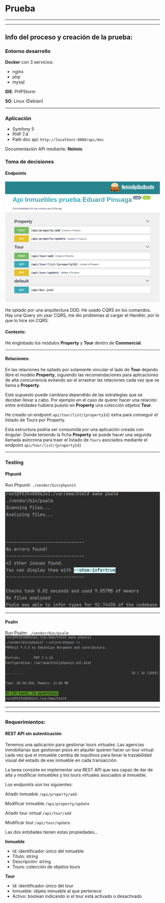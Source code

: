 # Prueba

---

---
## Info del proceso y creación de la prueba:

### Entorno desarrollo

**Docker** con 3 servicios:
- nginx
- php
- mysql

**IDE**: PHPStorm

**SO**: Linux (Debian)

---

### Aplicación

- Symfony 5
- PHP 7.4
- Path doc api: `http://localhost:8080/api/doc`

Documentación API mediante: **Nelmio**

### Toma de decisiones

#### Endpoints

![Tests in Green](./docs/nelmio.png)

He optado por una arquitectura DDD. He usado CQRS en los comandos. Hay una Query sin usar CQRS, me dio problemas al cargar el Handler, por lo que lo hice sin CQRS.

#### Contexto:

He englobado los módulos **Property** y **Tour** dentro de  **Commercial**.

---
#### Relaciones:

En las relaciones he optado por solamente vincular el lado de **Tour** dejando libre el modelo **Property**,
siguiendo las recomendaciones para aplicaciones de alta concurrencia evitando así el arrastrar las relaciones cada vez
que se llama a **Property**.

Este supuesto puede cambiara dependido de las estrategias que se decidan llevar a cabo. Por ejemplo en el caso de querer hacer
una relación entre entidades hubiera puesto en **Property** una colección objetos **Tour**.

He creado un endpoint  `api/tour/list/{propertyId}` extra para conseguir el listado de Tours por Property.

Esta estructura  podría  ser consumida por una aplicación creada con Angular: Donde teniendo
la ficha **Property** se puede hacer una segunda llamada asíncrona
para traer el listado de `Tours` asociados mediante el endpoint `api/tour/list/{propertyId}`

---

### Testing

#### Phpunit
Run Phpunit: `./vendor/bin/phpunit`

![Tests in Green](./docs/psalm.png)

---

#### Psalm
Run Psalm: `./vendor/bin/psalm`
![Tests in Green](./docs/tests_phpunit.png)



--- 
---

### Requerimientos:

#### REST API sin autenticación
Tenemos una aplicación para gestionar tours virtuales. Las agencias inmobiliarias que
gestionan pisos en alquiler quieren hacer un tour virtual cada vez que el inmueble cambia de
inquilinos para llevar la trazabilidad visual del estado de ese inmueble en cada transacción.

La tarea consiste en implementar una REST API que sea capaz de dar de alta y modificar
inmuebles y los tours virtuales asociados al inmueble.

Los endpoints son los siguientes:


Añadir inmueble  `/api/property/add`

Modificar inmueble  `/api/property/update`

Añadir tour virtual  `/api/tour/add`

Modificar tour  `/api/tour/update`


Las dos entidades tienen estas propiedades...

**Inmueble**

- Id: identificador único del inmueble
- Título: string
- Descripción: string
- Tours: colección de objetos tours

**Tour**

- Id: identificador único del tour
- Inmueble: objeto inmueble al que pertenece
- Activo: boolean indicando si el tour està activado o desactivado
